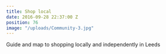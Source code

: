 ```yaml
---
title: Shop local
date: 2016-09-28 22:37:00 Z
position: 76
image: "/uploads/Community-3.jpg"
---
```


Guide and map to shopping locally and independently in Leeds